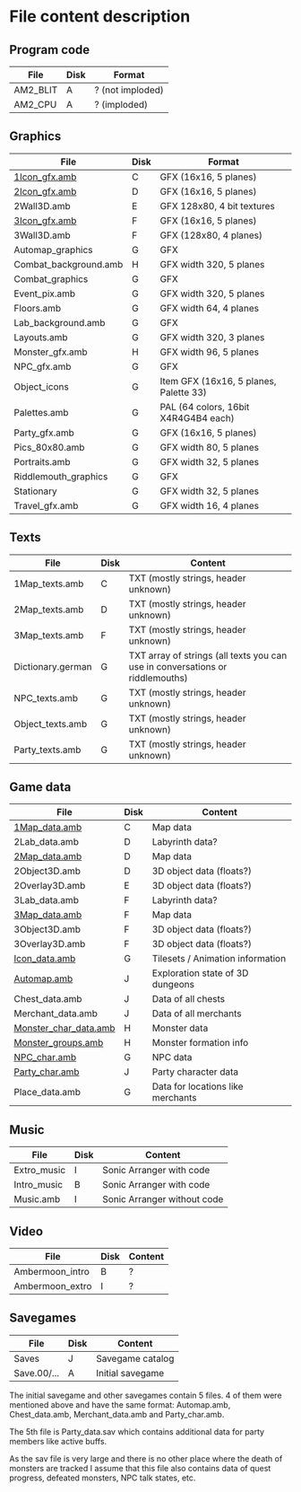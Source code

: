 # File content description

## Program code

File | Disk | Format
---- | ---- | ----
AM2_BLIT | A | ? (not imploded)
AM2_CPU | A | ? (imploded)

## Graphics

File | Disk | Format
---- | ---- | ----
[1Icon_gfx.amb](../FileSpecs/Maps.md) | C | GFX (16x16, 5 planes)
[2Icon_gfx.amb](../FileSpecs/Maps.md) | D | GFX (16x16, 5 planes)
2Wall3D.amb | E | GFX 128x80, 4 bit textures
[3Icon_gfx.amb](../FileSpecs/Maps.md) | F | GFX (16x16, 5 planes)
3Wall3D.amb | F | GFX (128x80, 4 planes)
Automap_graphics | G | GFX
Combat_background.amb | H | GFX width 320, 5 planes
Combat_graphics | G | GFX
Event_pix.amb | G | GFX width 320, 5 planes
Floors.amb | G | GFX width 64, 4 planes
Lab_background.amb | G | GFX
Layouts.amb | G | GFX width 320, 3 planes
Monster_gfx.amb | H | GFX width 96, 5 planes
NPC_gfx.amb | G | GFX
Object_icons | G | Item GFX (16x16, 5 planes, Palette 33)
Palettes.amb | G | PAL (64 colors, 16bit X4R4G4B4 each)
Party_gfx.amb | G | GFX (16x16, 5 planes)
Pics_80x80.amb | G | GFX width 80, 5 planes
Portraits.amb | G | GFX width 32, 5 planes
Riddlemouth_graphics | G | GFX
Stationary | G | GFX width 32, 5 planes
Travel_gfx.amb | G | GFX width 16, 4 planes

## Texts

File | Disk | Content
---- | ---- | ----
1Map_texts.amb | C | TXT (mostly strings, header unknown)
2Map_texts.amb | D | TXT (mostly strings, header unknown)
3Map_texts.amb | F | TXT (mostly strings, header unknown)
Dictionary.german | G | TXT array of strings (all texts you can use in conversations or riddlemouths)
NPC_texts.amb | G | TXT (mostly strings, header unknown)
Object_texts.amb | G | TXT (mostly strings, header unknown)
Party_texts.amb | G | TXT (mostly strings, header unknown)

## Game data

File | Disk | Content
---- | ---- | ----
[1Map_data.amb](../FileSpecs/Maps.md) | C | Map data
2Lab_data.amb | D | Labyrinth data?
[2Map_data.amb](../FileSpecs/Maps.md) | D | Map data
2Object3D.amb | D | 3D object data (floats?)
2Overlay3D.amb | E | 3D object data (floats?)
3Lab_data.amb | F | Labyrinth data?
[3Map_data.amb](../FileSpecs/Maps.md) | F | Map data
3Object3D.amb | F | 3D object data (floats?)
3Overlay3D.amb | F | 3D object data (floats?)
[Icon_data.amb](../FileSpecs/Maps.md) | G | Tilesets / Animation information
[Automap.amb](../FileSpecs/Maps.md) | J | Exploration state of 3D dungeons
Chest_data.amb | J | Data of all chests
Merchant_data.amb | J | Data of all merchants
[Monster_char_data.amb](../FileSpecs/Characters.md) | H | Monster data
[Monster_groups.amb](../FileSpecs/Characters.md) | H | Monster formation info
[NPC_char.amb](../FileSpecs/Characters.md) | G | NPC data
[Party_char.amb](../FileSpecs/Characters.md) | J | Party character data
Place_data.amb | G | Data for locations like merchants

## Music

File | Disk | Content
---- | ---- | ----
Extro_music | I | Sonic Arranger with code
Intro_music | B | Sonic Arranger with code
Music.amb | I | Sonic Arranger without code

## Video

File | Disk | Content
---- | ---- | ----
Ambermoon_intro | B | ?
Ambermoon_extro | I | ?

## Savegames

File | Disk | Content
---- | ---- | ----
Saves | J | Savegame catalog
Save.00/... | A | Initial savegame

The initial savegame and other savegames contain 5 files. 4 of them were mentioned above and have the same format: Automap.amb, Chest_data.amb, Merchant_data.amb and Party_char.amb.

The 5th file is Party_data.sav which contains additional data for party members like active buffs.

As the sav file is very large and there is no other place where the death of monsters are tracked I assume that this file also contains data of quest progress, defeated monsters, NPC talk states, etc.